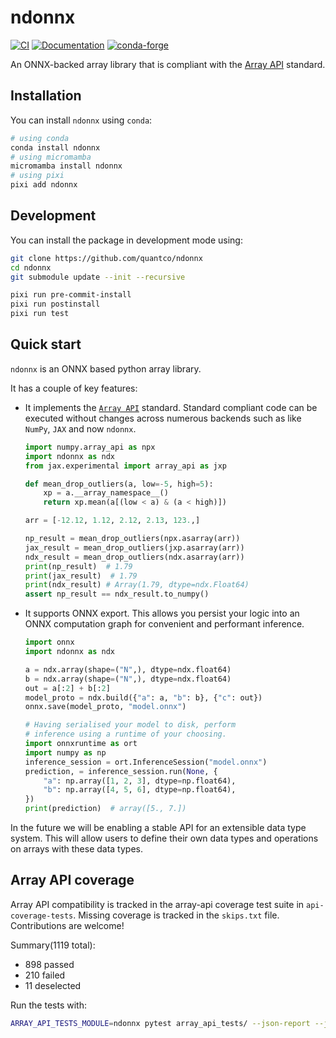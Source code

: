 # ndonnx

[![CI](https://img.shields.io/github/actions/workflow/status/quantco/ndonnx/ci.yml?style=flat-square&branch=main)](https://github.com/quantco/ndonnx/actions/workflows/ci.yml)
[![Documentation](https://img.shields.io/github/actions/workflow/status/quantco/ndonnx/docs.yml?style=flat-square&branch=main)](https://quantco.github.io/ndonnx)
[![conda-forge](https://img.shields.io/conda/pn/conda-forge/ndonnx?style=flat-square&logoColor=white&logo=conda-forge)](https://prefix.dev/channels/conda-forge/packages/ndonnx)

An ONNX-backed array library that is compliant with the [Array API](https://data-apis.org/array-api/) standard.

## Installation

You can install `ndonnx` using `conda`:

```bash
# using conda
conda install ndonnx
# using micromamba
micromamba install ndonnx
# using pixi
pixi add ndonnx
```

## Development

You can install the package in development mode using:

```bash
git clone https://github.com/quantco/ndonnx
cd ndonnx
git submodule update --init --recursive

pixi run pre-commit-install
pixi run postinstall
pixi run test
```

## Quick start

`ndonnx` is an ONNX based python array library.

It has a couple of key features:

- It implements the [`Array API`](https://data-apis.org/array-api/) standard. Standard compliant code can be executed without changes across numerous backends such as like `NumPy`, `JAX` and now `ndonnx`.

  ```python
  import numpy.array_api as npx
  import ndonnx as ndx
  from jax.experimental import array_api as jxp

  def mean_drop_outliers(a, low=-5, high=5):
      xp = a.__array_namespace__()
      return xp.mean(a[(low < a) & (a < high)])

  arr = [-12.12, 1.12, 2.12, 2.13, 123.,]

  np_result = mean_drop_outliers(npx.asarray(arr))
  jax_result = mean_drop_outliers(jxp.asarray(arr))
  ndx_result = mean_drop_outliers(ndx.asarray(arr))
  print(np_result)  # 1.79
  print(jax_result)  # 1.79
  print(ndx_result) # Array(1.79, dtype=ndx.Float64)
  assert np_result == ndx_result.to_numpy()
  ```

- It supports ONNX export. This allows you persist your logic into an ONNX computation graph for convenient and performant inference.

  ```python
  import onnx
  import ndonnx as ndx

  a = ndx.array(shape=("N",), dtype=ndx.float64)
  b = ndx.array(shape=("N",), dtype=ndx.float64)
  out = a[:2] + b[:2]
  model_proto = ndx.build({"a": a, "b": b}, {"c": out})
  onnx.save(model_proto, "model.onnx")

  # Having serialised your model to disk, perform
  # inference using a runtime of your choosing.
  import onnxruntime as ort
  import numpy as np
  inference_session = ort.InferenceSession("model.onnx")
  prediction, = inference_session.run(None, {
      "a": np.array([1, 2, 3], dtype=np.float64),
      "b": np.array([4, 5, 6], dtype=np.float64),
  })
  print(prediction)  # array([5., 7.])
  ```

In the future we will be enabling a stable API for an extensible data type system. This will allow users to define their own data types and operations on arrays with these data types.

## Array API coverage

Array API compatibility is tracked in the array-api coverage test suite in `api-coverage-tests`. Missing coverage is tracked in the `skips.txt` file. Contributions are welcome!

Summary(1119 total):

- 898 passed
- 210 failed
- 11 deselected

Run the tests with:

```bash
ARRAY_API_TESTS_MODULE=ndonnx pytest array_api_tests/ --json-report --json-report-file=api-coverage-tests.json -n auto
```
